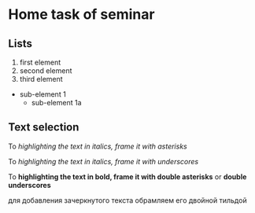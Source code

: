 # Home task of seminar
## Lists
1. first element
2. second element
3. third element
  * sub-element 1
    + sub-element 1a

## Text selection

To *highlighting the text in italics, frame it with asterisks*

To _highlighting the text in italics, frame it with underscores_

To **highlighting the text in bold, frame it with double asterisks** or __double underscores__

для добавления зачеркнутого текста обрамляем его двойной тильдой
